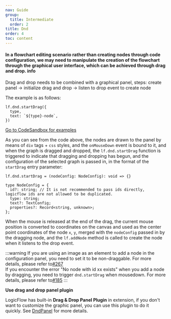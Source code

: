 ```yaml
---
nav: Guide
group:
  title: Intermediate
  order: 2
title: Dnd
order: 4
toc: content
---
```


#### In a flowchart editing scenario rather than creating nodes through code configuration, we may need to manipulate the creation of the flowchart through the graphical user interface, which can be achieved through drag and drop. <Badge>info</Badge>

Drag and drop needs to be combined with a graphical panel, steps: create panel → initialize drag and
drop → listen to drop event to create node

The example is as follows:

```tsx | pure
lf.dnd.startDrag({
  type,
  text: `${type}-node`,
})
```

<a href="https://codesandbox.io/embed/logicflow-base18-odj3g?fontsize=14&hidenavigation=1&theme=dark&view=preview" target="_blank"> Go to CodeSandbox for examples </a>

As you can see from the code above, the nodes are drawn to the panel by means of `div` tags + `css`
styles, and the `onMouseDown` event is bound to it, and when the graph is dragged and dropped,
the `lf.dnd.startDrag` function is triggered to indicate that dragging and dropping has begun, and
the configuration of the selected graph is passed in, in the format of the `startDrag` entry
parameter:

```tsx | pure
lf.dnd.startDrag = (nodeConfig: NodeConfig): void => {}

type NodeConfig = {
  id?: string; // It is not recommended to pass ids directly, logicflow ids are not allowed to be duplicated.
  type: string;
  text?: TextConfig;
  properties?: Record<string, unknown>;
};
```

When the mouse is released at the end of the drag, the current mouse position is converted to
coordinates on the canvas and used as the center point coordinates of the node `x`, `y`, merged with
the `nodeConfig` passed in by the dragging node, and the `lf.addNode` method is called to create the
node when it listens to the drop event.

:::warning
If you are using an image as an element to add a node in the configuration panel, you need to set it
to be non-draggable. For more details, please refer
to[#267](https://github.com/didi/LogicFlow/issues/267)<br>
If you encounter the error "No node with id xx exists" when you add a node by dragging, you need to
trigger `dnd.startDrag` when mousedown. For more details, please refer
to[#185](https://github.com/didi/LogicFlow/issues/185)
:::

**Use drag and drop panel plugin**

LogicFlow has built-in **Drag & Drop Panel Plugin** in extension, if you don't want to customize the
graphic panel, you can use this plugin to do it quickly.
See [DndPanel](../extension/dnd-panel.en.md) for more details.
